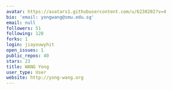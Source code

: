 ```yaml
---
avatar: https://avatars1.githubusercontent.com/u/6230202?v=4
bio: 'email: yongwang@smu.edu.sg'
email: null
followers: 51
following: 128
forks: 1
login: jiayouwyhit
open_issues: 1
public_repos: 40
stars: 23
title: WANG Yong
user_type: User
website: http://yong-wang.org
---
```

